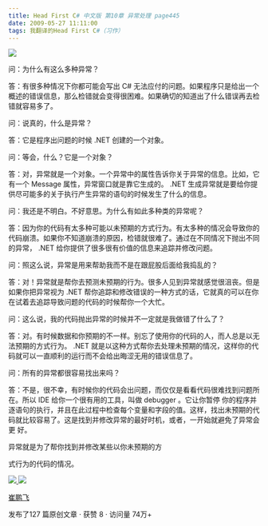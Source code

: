 ```yaml
---
title: Head First C# 中文版 第10章 异常处理 page445
date: 2009-05-27 11:11:00
tags: 我翻译的Head First C#（习作）
---
```

![](https://p-blog.csdn.net/images/p_blog_csdn_net/cuipengfei1/EntryImages/20090325/2009-03-25_13-04-01.jpg)

问：为什么有这么多种异常？

  

答：有很多种情况下你都可能会写出  C#
无法应付的问题。如果程序只是给出一个概述的错误信息，那么检错就会变得很困难。如果确切的知道出了什么错误再去检错就容易多了。

  

问：说真的，什么是异常？

  

答：它是程序出问题的时候  .NET  创建的一个对象。

  

问：等会，什么？它是一个对象？

  

答：对，异常就是一个对象。一个异常中的属性告诉你关于异常的信息。比如，它有一个  Message  属性，异常窗口就是靠它生成的。  .NET
生成异常就是要给你提供尽可能多的关于执行产生异常的语句的时候发生了什么的信息。

  

问：我还是不明白。不好意思。为什么有如此多种类的异常呢？

  

答：因为你的代码有太多种可能以未预期的方式行为。有太多种的情况会导致你的代码崩溃。如果你不知道崩溃的原因，检错就很难了。通过在不同情况下抛出不同的异常，
.NET  给你提供了很多很有价值的信息来追踪并修改问题。

  

问：照这么说，异常是用来帮助我而不是在跟屁股后面给我捣乱的？

  

答：对！异常就是帮你去预测未预期的行为。很多人见到异常就感觉很沮丧。但是如果你把异常视为  .NET
帮你追踪和修改错误的一种方式的话，它就真的可以在你在试着去追踪导致问题的代码的时候帮你一个大忙。

问：这么说，我的代码抛出异常的时候并不一定就是我做错了什么了？

  

答：对。有时候数据和你预期的不一样。别忘了使用你的代码的人，而人总是以无法预期的方式行为。  .NET
就是以这种方式帮你去处理未预期的情况，这样你的代码就可以一直顺利的运行而不会给出晦涩无用的错误信息了。

  

问：所有的异常都很容易找出来吗？

  

答：不是，很不幸，有时候你的代码会出问题，而仅仅是看看代码很难找到问题所在。所以  IDE  给你一个很有用的工具，叫做  debugger  。它让你暂停
你的程序并逐语句的执行，并且在此过程中检查每个变量和字段的值。这样，找出未预期的代码就比较容易了。这是找到并修改异常的最好时机，或者，一开始就避免了异常会更
好。

  

异常就是为了帮你找到并修改某些以你未预期的方

式行为的代码的情况。



[ ![](https://profile.csdnimg.cn/5/2/5/3_cuipengfei1)
![](https://g.csdnimg.cn/static/user-reg-year/1x/11.png)
](https://blog.csdn.net/cuipengfei1)

[ 崔鹏飞 ](https://blog.csdn.net/cuipengfei1)

发布了127 篇原创文章  ·  获赞 8  ·  访问量 74万+

